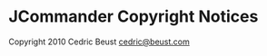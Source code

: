 JCommander Copyright Notices 
============================

Copyright 2010 Cedric Beust <cedric@beust.com>
